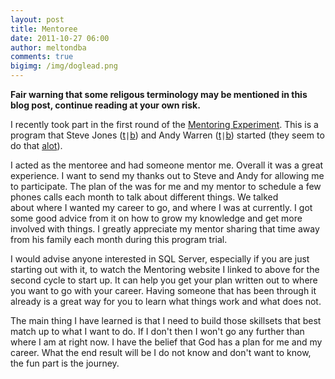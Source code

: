 ```yaml
---
layout: post
title: Mentoree
date: 2011-10-27 06:00
author: meltondba
comments: true
bigimg: /img/doglead.png
---
```


**Fair warning that some religous terminology may be mentioned in this blog post, continue reading at your own risk.**

I recently took part in the first round of the <a href="http://thementoringexperiment.org/">Mentoring Experiment</a>. This is a program that Steve Jones (<a href="http://twitter.com/way0utwest" target="_blank">t</a>`|`<a href="http://www.voiceofthedba.com/" target="_blank">b</a>) and Andy Warren (<a href="http://twitter.com/sqlandy" target="_blank">t</a>`|`<a href="http://www.sqlandy.com" target="_blank">b</a>) started (they seem to do that <a href="http://thementoringexperiment.org/index.php/about-us/" target="_blank">alot</a>).

I acted as the mentoree and had someone mentor me. Overall it was a great experience. I want to send my thanks out to Steve and Andy for allowing me to participate. The plan of the was for me and my mentor to schedule a few phones calls each month to talk about different things. We talked about where I wanted my career to go, and where I was at currently. I got some good advice from it on how to grow my knowledge and get more involved with things. I greatly appreciate my mentor sharing that time away from his family each month during this program trial.

I would advise anyone interested in SQL Server, especially if you are just starting out with it, to watch the Mentoring website I linked to above for the second cycle to start up. It can help you get your plan written out to where you want to go with your career. Having someone that has been through it already is a great way for you to learn what things work and what does not.

The main thing I have learned is that I need to build those skillsets that best match up to what I want to do. If I don't then I won't go any further than where I am at right now. I have the belief that God has a plan for me and my career. What the end result will be I do not know and don't want to know, the fun part is the journey.
